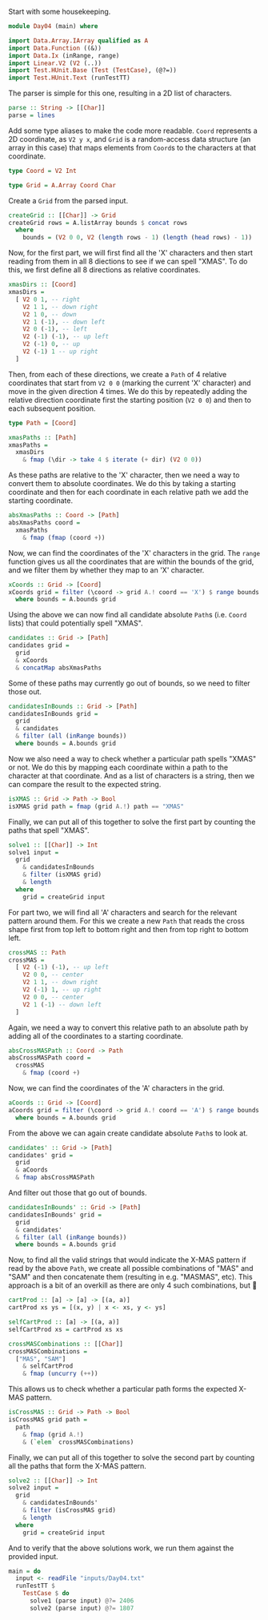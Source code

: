 Start with some housekeeping.

```haskell
module Day04 (main) where

import Data.Array.IArray qualified as A
import Data.Function ((&))
import Data.Ix (inRange, range)
import Linear.V2 (V2 (..))
import Test.HUnit.Base (Test (TestCase), (@?=))
import Test.HUnit.Text (runTestTT)
```

The parser is simple for this one, resulting in a 2D list of characters.

```haskell
parse :: String -> [[Char]]
parse = lines
```

Add some type aliases to make the code more readable. `Coord` represents a 2D
coordinate, as `V2 y x`, and `Grid` is a random-access data structure (an array
in this case) that maps elements from `Coord`s to the characters at that
coordinate.

```haskell
type Coord = V2 Int

type Grid = A.Array Coord Char
```

Create a `Grid` from the parsed input.

```haskell
createGrid :: [[Char]] -> Grid
createGrid rows = A.listArray bounds $ concat rows
  where
    bounds = (V2 0 0, V2 (length rows - 1) (length (head rows) - 1))
```

Now, for the first part, we will first find all the 'X' characters and then
start reading from them in all 8 diections to see if we can spell "XMAS". To do
this, we first define all 8 directions as relative coordinates.

```haskell
xmasDirs :: [Coord]
xmasDirs =
  [ V2 0 1, -- right
    V2 1 1, -- down right
    V2 1 0, -- down
    V2 1 (-1), -- down left
    V2 0 (-1), -- left
    V2 (-1) (-1), -- up left
    V2 (-1) 0, -- up
    V2 (-1) 1 -- up right
  ]
```

Then, from each of these directions, we create a `Path` of 4 relative
coordinates that start from `V2 0 0` (marking the current 'X' character) and
move in the given direction 4 times. We do this by repeatedly adding the
relative direction coordinate first the starting position (`V2 0 0`) and then
to each subsequent position.

```haskell
type Path = [Coord]

xmasPaths :: [Path]
xmasPaths =
  xmasDirs
    & fmap (\dir -> take 4 $ iterate (+ dir) (V2 0 0))
```

As these paths are relative to the 'X' character, then we need a way to convert
them to absolute coordinates. We do this by taking a starting coordinate and
then for each coordinate in each relative path we add the starting coordinate.

```haskell
absXmasPaths :: Coord -> [Path]
absXmasPaths coord =
  xmasPaths
    & fmap (fmap (coord +))
```

Now, we can find the coordinates of the 'X' characters in the grid. The `range`
function gives us all the coordinates that are within the bounds of the grid,
and we filter them by whether they map to an 'X' character.

```haskell
xCoords :: Grid -> [Coord]
xCoords grid = filter (\coord -> grid A.! coord == 'X') $ range bounds
  where bounds = A.bounds grid
```

Using the above we can now find all candidate absolute `Path`s (i.e. `Coord`
lists) that could potentially spell "XMAS".

```haskell
candidates :: Grid -> [Path]
candidates grid =
  grid
  & xCoords
  & concatMap absXmasPaths
```

Some of these paths may currently go out of bounds, so we need to filter those
out.

```haskell
candidatesInBounds :: Grid -> [Path]
candidatesInBounds grid =
  grid
  & candidates
  & filter (all (inRange bounds))
  where bounds = A.bounds grid
```

Now we also need a way to check whether a particular path spells "XMAS" or not.
We do this by mapping each coordinate within a path to the character at that
coordinate. And as a list of characters is a string, then we can compare the
result to the expected string.

```haskell
isXMAS :: Grid -> Path -> Bool
isXMAS grid path = fmap (grid A.!) path == "XMAS"
```

Finally, we can put all of this together to solve the first part by counting
the paths that spell "XMAS".

```haskell
solve1 :: [[Char]] -> Int
solve1 input =
  grid
    & candidatesInBounds
    & filter (isXMAS grid)
    & length
  where
    grid = createGrid input
```

For part two, we will find all 'A' characters and search for the relevant
pattern around them. For this we create a new `Path` that reads the cross shape
first from top left to bottom right and then from top right to bottom left.

```haskell
crossMAS :: Path
crossMAS =
  [ V2 (-1) (-1), -- up left
    V2 0 0, -- center
    V2 1 1, -- down right
    V2 (-1) 1, -- up right
    V2 0 0, -- center
    V2 1 (-1) -- down left
  ]
```

Again, we need a way to convert this relative path to an absolute path by
adding all of the coordinates to a starting coordinate.

```haskell
absCrossMASPath :: Coord -> Path
absCrossMASPath coord =
  crossMAS
    & fmap (coord +)
```

Now, we can find the coordinates of the 'A' characters in the grid.

```haskell
aCoords :: Grid -> [Coord]
aCoords grid = filter (\coord -> grid A.! coord == 'A') $ range bounds
  where bounds = A.bounds grid
```

From the above we can again create candidate absolute `Path`s to look at.

```haskell
candidates' :: Grid -> [Path]
candidates' grid =
  grid
  & aCoords
  & fmap absCrossMASPath
```

And filter out those that go out of bounds.

```haskell
candidatesInBounds' :: Grid -> [Path]
candidatesInBounds' grid =
  grid
  & candidates'
  & filter (all (inRange bounds))
  where bounds = A.bounds grid
```

Now, to find all the valid strings that would indicate the X-MAS pattern if
read by the above `Path`, we create all possible combinations of "MAS" and
"SAM" and then concatenate them (resulting in e.g. "MASMAS", etc). This
approach is a bit of an overkill as there are only 4 such combinations, but 🤷

```haskell
cartProd :: [a] -> [a] -> [(a, a)]
cartProd xs ys = [(x, y) | x <- xs, y <- ys]

selfCartProd :: [a] -> [(a, a)]
selfCartProd xs = cartProd xs xs

crossMASCombinations :: [[Char]]
crossMASCombinations =
  ["MAS", "SAM"]
    & selfCartProd
    & fmap (uncurry (++))
```

This allows us to check whether a particular path forms the expected X-MAS
pattern.

```haskell
isCrossMAS :: Grid -> Path -> Bool
isCrossMAS grid path =
  path
    & fmap (grid A.!)
    & (`elem` crossMASCombinations)
```

Finally, we can put all of this together to solve the second part by counting
all the paths that form the X-MAS pattern.

```haskell
solve2 :: [[Char]] -> Int
solve2 input =
  grid
    & candidatesInBounds'
    & filter (isCrossMAS grid)
    & length
  where
    grid = createGrid input
```

And to verify that the above solutions work, we run them against the provided
input.

```haskell
main = do
  input <- readFile "inputs/Day04.txt"
  runTestTT $
    TestCase $ do
      solve1 (parse input) @?= 2406
      solve2 (parse input) @?= 1807
```
